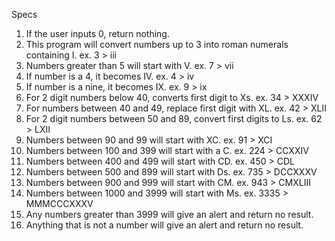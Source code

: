 Specs

1. If the user inputs 0, return nothing. 
2. This program will convert numbers up to 3 into roman numerals containing I.
  ex. 3 > iii
3. Numbers greater than 5 will start with V.
  ex. 7 > vii
4. If number is a 4, it becomes IV.
  ex. 4 > iv
5. If number is a nine, it becomes IX.
  ex. 9 > ix
6. For 2 digit numbers below 40, converts first digit to Xs.
  ex. 34 > XXXIV
7. For numbers between 40 and 49, replace first digit with XL.
  ex. 42 > XLII
8. For 2 digit numbers between 50 and 89, convert first digits to Ls.
  ex. 62 > LXII
9. Numbers between 90 and 99 will start with XC.
  ex. 91 > XCI
10. Numbers between 100 and 399 will start with a C.
  ex. 224 > CCXXIV
11. Numbers between 400 and 499 will start with CD.
  ex. 450 > CDL
12. Numbers between 500 and 899 will start with Ds.
  ex. 735 > DCCXXXV
13. Numbers between 900 and 999 will start with CM.
  ex. 943 > CMXLIII
14. Numbers between 1000 and 3999 will start with Ms.
  ex. 3335 > MMMCCCXXXV
15. Any numbers greater than 3999 will give an alert and return no result.
16. Anything that is not a number will give an alert and return no result.
